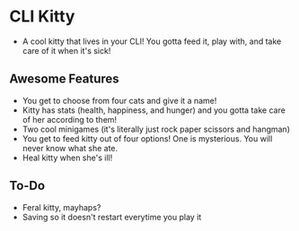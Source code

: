 # CLI Kitty

- A cool kitty that lives in your CLI! You gotta feed it, play with, and take care of it when it's sick!

## Awesome Features

- You get to choose from four cats and give it a name!
- Kitty has stats (health, happiness, and hunger) and you gotta take care of her according to them!
- Two cool minigames (it's literally just rock paper scissors and hangman)
- You get to feed kitty out of four options! One is mysterious. You will never know what she ate.
- Heal kitty when she's ill!


## To-Do
- Feral kitty, mayhaps?
- Saving so it doesn't restart everytime you play it
